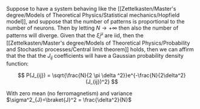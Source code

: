 Suppose to have a system behaving like the [[Zettelkasten/Master's degree/Models of Theoretical Physics/Statistical mechanics/Hopfield model]], and suppose that the number of patterns is proportional to the number of neurons.
Then by letting $N \to +\infty$ then also the number of patterns will diverge. Given that the $\xi_i^{\mu}$ are iid, then the [[Zettelkasten/Master's degree/Models of Theoretical Physics/Probability and Stochastic processes/Central limit theorem]] holds, then we can affirm that the that the $J_{ij}$ coefficients will have a Gaussian probability density function:

$$ P(J_{ij}) = \sqrt{\frac{N}{2 \pi \delta ^2}}e^{-\frac{N}{2\delta^2}(J_{ij})^2} $$

With zero mean (no ferromagnetism) and variance $\sigma^2_{J}=\braket{J}^2 = \frac{\delta^2}{N}$ 